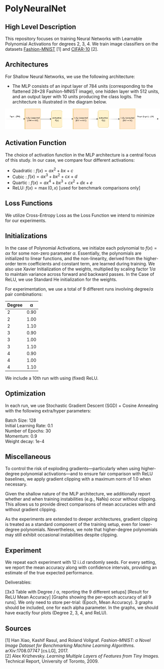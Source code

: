 # PolyNeuralNet 

## High Level Description

This repository focuses on training Neural Networks with Learnable Polynomial Activations for degrees 2, 3, 4. 
We train image classifiers on the datasets [Fashion-MNIST](https://github.com/zalandoresearch/fashion-mnist) [1] 
and [CIFAR-10](https://www.cs.toronto.edu/~kriz/cifar.html) [2].


## Architectures

For Shallow Neural Networks, we use the following architecture:
- The MLP consists of an input layer of 784 units (corresponding to the flattened 28×28 Fashion-MNIST image), one hidden layer with 512 units, and an output layer with 10 units producing the class logits. The architecture is illustrated in the diagram below.

![Model architecture](assets/ShallowMLP.png)

## Activation Function

The choice of activation function in the MLP architecture is a central focus of this study. In our case, we compare four different activations:

- Quadratic : $f(x) = ax^2 + bx + c$
- Cubic : $f(x) = ax^3 + bx^2 + cx + d$
- Quartic : $f(x) = ax^4 + bx^3 + cx^2 + dx + e$
- ReLU: $f(x) = \max(0,x)$   [used for benchmark comparisons only]

## Loss Functions

We utilize Cross-Entropy Loss as the Loss Function we intend to minimize for our experiments. 

## Initializations

In the case of Polynomial Activations, we initialze each polynomial to $f(x) = αx$ for some non-zero parameter $α$.  Essentially, the polynomials are initialized to linear functions, and the non-linearity, derived from the higher-order term coefficients and constant term, are learned during training. We also use Xavier Initialization of the weights, multiplied by scaling factor $1/α$ to maintain variance across forward and backward passes.
In the Case of ReLU, we use Standard He initialization for the weights.

For experimentation, we use a total of 9 different runs involving degree/α pair combinations:

| Degree | α    |
|--------|------|
| 2      | 0.90 |
| 2      | 1.00 |
| 2      | 1.10 |
| 3      | 0.90 |
| 3      | 1.00 |
| 3      | 1.10 |
| 4      | 0.90 |
| 4      | 1.00 |
| 4      | 1.10 |

We include a 10th run with using (fixed) ReLU. 

## Optimization

In each run, we use Stochastic Gradient Descent (SGD) + Cosine Annealing with the following extra/hyper parameters:  

Batch Size: 128  
Initial Learning Rate: 0.1  
Number of Epochs: 30  
Momentum: 0.9  
Weight decay: 1e-4  

## Miscellaneous

To control the risk of exploding gradients—particularly when using higher-degree polynomial activations—and to ensure fair comparison with ReLU baselines, we apply gradient clipping with a maximum norm of 1.0 when necessary.

Given the shallow nature of the MLP architecture, we additionally report whether and when training instabilities (e.g., NaNs) occur without clipping. This allows us to provide direct comparisons of mean accuracies with and without gradient clipping.

As the experiments are extended to deeper architectures, gradient clipping is treated as a standard component of the training setup, even for lower-degree polynomials. Nevertheless, we note that higher-degree polynomials may still exhibit occasional instabilities despite clipping.

## Experiment

We repeat each experiment with 12 i.i.d randomly seeds. For every setting, we report the mean accuracy along with confidence intervals, providing an estimate of the true expected performance. 

Deliverables:

[3x3 Table with Degree / α, reporting the 9 different setups]
[Result for ReLU Mean Accuracy]
[Graphs showing the per-epoch accuracy of all 9 runs]. We only need to store per-trial: (Epoch, Mean Accuracy).  3 graphs should be included, one for each alpha parameter. In the graphs, we should have exactly four plots (Degree 2, 3, 4, and ReLU).

## Sources

[1] Han Xiao, Kashif Rasul, and Roland Vollgraf. *Fashion-MNIST: a Novel Image Dataset for Benchmarking Machine Learning Algorithms.* arXiv:1708.07747 [cs.LG], 2017.  
[2] Alex Krizhevsky. *Learning Multiple Layers of Features from Tiny Images.* Technical Report, University of Toronto, 2009.
